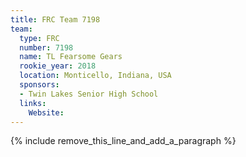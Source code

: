 ```yaml
---
title: FRC Team 7198
team:
  type: FRC
  number: 7198
  name: TL Fearsome Gears
  rookie_year: 2018
  location: Monticello, Indiana, USA
  sponsors:
  - Twin Lakes Senior High School
  links:
    Website:
---
```


{% include remove_this_line_and_add_a_paragraph %}